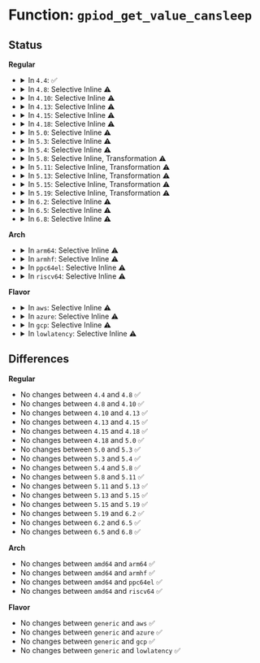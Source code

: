 # Function: <code>gpiod_get_value_cansleep</code>

## Status
<b>Regular</b>
<ul>
<li>
<details>
<summary>In <code>4.4</code>: ✅</summary>

```c
int gpiod_get_value_cansleep(const struct gpio_desc *desc);
```

**Collision:** Unique Global

**Inline:** No

**Transformation:** False

**Instances:**

```
In drivers/gpio/gpiolib.c (ffffffff81425be0)
Location: drivers/gpio/gpiolib.c:1679
Inline: False
Direct callers:
  - drivers/gpio/gpiolib-sysfs.c:value_show
  - drivers/mmc/core/slot-gpio.c:mmc_gpio_get_ro
  - drivers/mmc/core/slot-gpio.c:mmc_gpio_get_cd
```
**Symbols:**

```
ffffffff81425be0-ffffffff81425c12: gpiod_get_value_cansleep (STB_GLOBAL)
```
</details>
</li>
<li>
<details>
<summary>In <code>4.8</code>: Selective Inline ⚠️</summary>

```c
int gpiod_get_value_cansleep(const struct gpio_desc *desc);
```

**Collision:** Unique Global

**Inline:** Selective

**Transformation:** False

**Instances:**

```
In drivers/gpio/gpiolib.c (ffffffff8146f500)
Location: drivers/gpio/gpiolib.c:2689
Inline: True
Direct callers:
  - drivers/gpio/gpiolib.c:lineevent_irq_thread
  - drivers/gpio/gpiolib.c:lineevent_ioctl
  - drivers/gpio/gpiolib.c:linehandle_ioctl
  - drivers/gpio/gpiolib-sysfs.c:value_show
  - drivers/mmc/core/slot-gpio.c:mmc_gpio_get_cd
  - drivers/mmc/core/slot-gpio.c:mmc_gpio_get_ro
```
**Symbols:**

```
ffffffff8146f500-ffffffff8146f59c: gpiod_get_value_cansleep (STB_GLOBAL)
```
</details>
</li>
<li>
<details>
<summary>In <code>4.10</code>: Selective Inline ⚠️</summary>

```c
int gpiod_get_value_cansleep(const struct gpio_desc *desc);
```

**Collision:** Unique Global

**Inline:** Selective

**Transformation:** False

**Instances:**

```
In drivers/gpio/gpiolib.c (ffffffff81491860)
Location: drivers/gpio/gpiolib.c:2898
Inline: True
Direct callers:
  - drivers/gpio/gpiolib.c:lineevent_irq_thread
  - drivers/gpio/gpiolib.c:lineevent_ioctl
  - drivers/gpio/gpiolib.c:linehandle_ioctl
  - drivers/gpio/gpiolib-sysfs.c:value_show
  - drivers/mmc/core/slot-gpio.c:mmc_gpio_get_cd
  - drivers/mmc/core/slot-gpio.c:mmc_gpio_get_ro
```
**Symbols:**

```
ffffffff81491860-ffffffff814918fc: gpiod_get_value_cansleep (STB_GLOBAL)
```
</details>
</li>
<li>
<details>
<summary>In <code>4.13</code>: Selective Inline ⚠️</summary>

```c
int gpiod_get_value_cansleep(const struct gpio_desc *desc);
```

**Collision:** Unique Global

**Inline:** Selective

**Transformation:** False

**Instances:**

```
In drivers/gpio/gpiolib.c (ffffffff8149b480)
Location: drivers/gpio/gpiolib.c:2905
Inline: True
Direct callers:
  - drivers/gpio/gpiolib.c:lineevent_irq_thread
  - drivers/gpio/gpiolib.c:lineevent_ioctl
  - drivers/gpio/gpiolib.c:linehandle_ioctl
  - drivers/gpio/gpiolib-sysfs.c:value_show
  - drivers/mmc/core/slot-gpio.c:mmc_gpio_get_cd
  - drivers/mmc/core/slot-gpio.c:mmc_gpio_get_ro
```
**Symbols:**

```
ffffffff8149b480-ffffffff8149b52e: gpiod_get_value_cansleep (STB_GLOBAL)
```
</details>
</li>
<li>
<details>
<summary>In <code>4.15</code>: Selective Inline ⚠️</summary>

```c
int gpiod_get_value_cansleep(const struct gpio_desc *desc);
```

**Collision:** Unique Global

**Inline:** Selective

**Transformation:** False

**Instances:**

```
In drivers/gpio/gpiolib.c (ffffffff814da320)
Location: drivers/gpio/gpiolib.c:3176
Inline: True
Direct callers:
  - drivers/gpio/gpiolib.c:lineevent_irq_thread
  - drivers/gpio/gpiolib.c:lineevent_ioctl
  - drivers/gpio/gpiolib-sysfs.c:value_show
  - drivers/mmc/core/slot-gpio.c:mmc_gpio_get_cd
  - drivers/mmc/core/slot-gpio.c:mmc_gpio_get_ro
```
**Symbols:**

```
ffffffff814da320-ffffffff814da3ce: gpiod_get_value_cansleep (STB_GLOBAL)
```
</details>
</li>
<li>
<details>
<summary>In <code>4.18</code>: Selective Inline ⚠️</summary>

```c
int gpiod_get_value_cansleep(const struct gpio_desc *desc);
```

**Collision:** Unique Global

**Inline:** Selective

**Transformation:** False

**Instances:**

```
In drivers/gpio/gpiolib.c (ffffffff81509090)
Location: drivers/gpio/gpiolib.c:3367
Inline: True
Direct callers:
  - drivers/gpio/gpiolib.c:lineevent_irq_thread
  - drivers/gpio/gpiolib.c:lineevent_ioctl
  - drivers/gpio/gpiolib-sysfs.c:value_show
  - drivers/clk/clk-gpio.c:clk_gpio_mux_get_parent
  - drivers/i2c/i2c-core-base.c:get_sda_gpio_value
  - drivers/i2c/i2c-core-base.c:get_scl_gpio_value
  - drivers/mmc/core/slot-gpio.c:mmc_gpio_get_cd
  - drivers/mmc/core/slot-gpio.c:mmc_gpio_get_ro
```
**Symbols:**

```
ffffffff81509090-ffffffff815090cd: gpiod_get_value_cansleep (STB_GLOBAL)
```
</details>
</li>
<li>
<details>
<summary>In <code>5.0</code>: Selective Inline ⚠️</summary>

```c
int gpiod_get_value_cansleep(const struct gpio_desc *desc);
```

**Collision:** Unique Global

**Inline:** Selective

**Transformation:** False

**Instances:**

```
In drivers/gpio/gpiolib.c (ffffffff8151d730)
Location: drivers/gpio/gpiolib.c:3609
Inline: True
Direct callers:
  - drivers/gpio/gpiolib.c:lineevent_irq_thread
  - drivers/gpio/gpiolib.c:lineevent_ioctl
  - drivers/gpio/gpiolib-sysfs.c:value_show
  - drivers/clk/clk-gpio.c:clk_gpio_mux_get_parent
  - drivers/i2c/i2c-core-base.c:get_sda_gpio_value
  - drivers/i2c/i2c-core-base.c:get_scl_gpio_value
  - drivers/mmc/core/slot-gpio.c:mmc_gpio_get_cd
  - drivers/mmc/core/slot-gpio.c:mmc_gpio_get_ro
```
**Symbols:**

```
ffffffff8151d730-ffffffff8151d76d: gpiod_get_value_cansleep (STB_GLOBAL)
```
</details>
</li>
<li>
<details>
<summary>In <code>5.3</code>: Selective Inline ⚠️</summary>

```c
int gpiod_get_value_cansleep(const struct gpio_desc *desc);
```

**Collision:** Unique Global

**Inline:** Selective

**Transformation:** False

**Instances:**

```
In drivers/gpio/gpiolib.c (ffffffff8154b790)
Location: drivers/gpio/gpiolib.c:3698
Inline: True
Direct callers:
  - drivers/gpio/gpiolib.c:lineevent_irq_thread
  - drivers/gpio/gpiolib.c:lineevent_ioctl
  - drivers/gpio/gpiolib-sysfs.c:value_show
  - drivers/clk/clk-gpio.c:clk_gpio_mux_get_parent
  - drivers/clk/clk-gpio.c:clk_sleeping_gpio_gate_is_prepared
  - drivers/net/phy/fixed_phy.c:fixed_mdio_read
  - drivers/i2c/i2c-core-base.c:get_sda_gpio_value
  - drivers/i2c/i2c-core-base.c:get_scl_gpio_value
  - drivers/mmc/core/slot-gpio.c:mmc_gpio_get_cd
  - drivers/mmc/core/slot-gpio.c:mmc_gpio_get_ro
```
**Symbols:**

```
ffffffff8154b790-ffffffff8154b7cd: gpiod_get_value_cansleep (STB_GLOBAL)
```
</details>
</li>
<li>
<details>
<summary>In <code>5.4</code>: Selective Inline ⚠️</summary>

```c
int gpiod_get_value_cansleep(const struct gpio_desc *desc);
```

**Collision:** Unique Global

**Inline:** Selective

**Transformation:** False

**Instances:**

```
In drivers/gpio/gpiolib.c (ffffffff8156ca20)
Location: drivers/gpio/gpiolib.c:4052
Inline: True
Direct callers:
  - drivers/gpio/gpiolib.c:lineevent_irq_thread
  - drivers/gpio/gpiolib.c:lineevent_ioctl
  - drivers/gpio/gpiolib-sysfs.c:value_show
  - drivers/clk/clk-gpio.c:clk_gpio_mux_get_parent
  - drivers/clk/clk-gpio.c:clk_sleeping_gpio_gate_is_prepared
  - drivers/net/phy/fixed_phy.c:fixed_mdio_read
  - drivers/i2c/i2c-core-base.c:get_sda_gpio_value
  - drivers/i2c/i2c-core-base.c:get_scl_gpio_value
  - drivers/mmc/core/slot-gpio.c:mmc_gpio_get_cd
  - drivers/mmc/core/slot-gpio.c:mmc_gpio_get_ro
```
**Symbols:**

```
ffffffff8156ca20-ffffffff8156ca5d: gpiod_get_value_cansleep (STB_GLOBAL)
```
</details>
</li>
<li>
<details>
<summary>In <code>5.8</code>: Selective Inline, Transformation ⚠️</summary>

```c
int gpiod_get_value_cansleep(const struct gpio_desc *desc);
```

**Collision:** Unique Global

**Inline:** Selective

**Transformation:** True

**Instances:**

```
In drivers/gpio/gpiolib.c (ffffffff8160ff78)
Location: drivers/gpio/gpiolib.c:4465
Inline: True
Inline callers:
  - drivers/gpio/gpiolib.c:lineevent_irq_thread
  - drivers/gpio/gpiolib.c:lineevent_irq_thread
  - drivers/gpio/gpiolib.c:lineevent_ioctl
  - drivers/gpio/gpiolib.c:lineevent_ioctl
Direct callers:
  - drivers/gpio/gpiolib-sysfs.c:value_show
  - drivers/clk/clk-gpio.c:clk_sleeping_gpio_gate_is_prepared
  - drivers/net/phy/fixed_phy.c:fixed_mdio_read
  - drivers/i2c/i2c-core-base.c:get_sda_gpio_value
  - drivers/i2c/i2c-core-base.c:get_scl_gpio_value
  - drivers/mmc/core/slot-gpio.c:mmc_gpio_get_cd
  - drivers/mmc/core/slot-gpio.c:mmc_gpio_get_ro
```
**Symbols:**

```
ffffffff81614947-ffffffff816149a4: gpiod_get_value_cansleep.cold (STB_LOCAL)
ffffffff816108c0-ffffffff8161091f: gpiod_get_value_cansleep (STB_GLOBAL)
```
</details>
</li>
<li>
<details>
<summary>In <code>5.11</code>: Selective Inline, Transformation ⚠️</summary>

```c
int gpiod_get_value_cansleep(const struct gpio_desc *desc);
```

**Collision:** Unique Global

**Inline:** Selective

**Transformation:** True

**Instances:**

```
In drivers/gpio/gpiolib.c (ffffffff81636ce9)
Location: drivers/gpio/gpiolib.c:3289
Inline: True
Direct callers:
  - drivers/gpio/gpiolib-cdev.c:edge_irq_thread
  - drivers/gpio/gpiolib-sysfs.c:value_show
  - drivers/clk/clk-gpio.c:clk_sleeping_gpio_gate_is_prepared
  - drivers/net/phy/fixed_phy.c:fixed_mdio_read
  - drivers/i2c/i2c-core-base.c:get_sda_gpio_value
  - drivers/i2c/i2c-core-base.c:get_scl_gpio_value
  - drivers/mmc/core/slot-gpio.c:mmc_gpio_get_cd
  - drivers/mmc/core/slot-gpio.c:mmc_gpio_get_ro
```
**Symbols:**

```
ffffffff81bf61b0-ffffffff81bf620d: gpiod_get_value_cansleep.cold (STB_LOCAL)
ffffffff81636cb0-ffffffff81636d0f: gpiod_get_value_cansleep (STB_GLOBAL)
```
</details>
</li>
<li>
<details>
<summary>In <code>5.13</code>: Selective Inline, Transformation ⚠️</summary>

```c
int gpiod_get_value_cansleep(const struct gpio_desc *desc);
```

**Collision:** Unique Global

**Inline:** Selective

**Transformation:** True

**Instances:**

```
In drivers/gpio/gpiolib.c (ffffffff8161a609)
Location: drivers/gpio/gpiolib.c:3266
Inline: True
Direct callers:
  - drivers/gpio/gpiolib-cdev.c:edge_irq_thread
  - drivers/gpio/gpiolib-sysfs.c:value_show
  - drivers/clk/clk-gpio.c:clk_sleeping_gpio_gate_is_prepared
  - drivers/net/phy/fixed_phy.c:fixed_mdio_read
  - drivers/i2c/i2c-core-base.c:get_sda_gpio_value
  - drivers/i2c/i2c-core-base.c:get_scl_gpio_value
  - drivers/mmc/core/slot-gpio.c:mmc_gpio_get_cd
  - drivers/mmc/core/slot-gpio.c:mmc_gpio_get_ro
```
**Symbols:**

```
ffffffff81be8056-ffffffff81be80b3: gpiod_get_value_cansleep.cold (STB_LOCAL)
ffffffff8161a5d0-ffffffff8161a62f: gpiod_get_value_cansleep (STB_GLOBAL)
```
</details>
</li>
<li>
<details>
<summary>In <code>5.15</code>: Selective Inline, Transformation ⚠️</summary>

```c
int gpiod_get_value_cansleep(const struct gpio_desc *desc);
```

**Collision:** Unique Global

**Inline:** Selective

**Transformation:** True

**Instances:**

```
In drivers/gpio/gpiolib.c (ffffffff81689a09)
Location: drivers/gpio/gpiolib.c:3325
Inline: True
Direct callers:
  - drivers/gpio/gpiolib-cdev.c:edge_irq_thread
  - drivers/gpio/gpiolib-sysfs.c:value_show
  - drivers/clk/clk-gpio.c:clk_sleeping_gpio_gate_is_prepared
  - drivers/net/phy/fixed_phy.c:fixed_mdio_read
  - drivers/i2c/i2c-core-base.c:get_sda_gpio_value
  - drivers/i2c/i2c-core-base.c:get_scl_gpio_value
  - drivers/mmc/core/slot-gpio.c:mmc_gpio_get_cd
  - drivers/mmc/core/slot-gpio.c:mmc_gpio_get_ro
```
**Symbols:**

```
ffffffff81ce1bfb-ffffffff81ce1c58: gpiod_get_value_cansleep.cold (STB_LOCAL)
ffffffff816899d0-ffffffff81689a2f: gpiod_get_value_cansleep (STB_GLOBAL)
```
</details>
</li>
<li>
<details>
<summary>In <code>5.19</code>: Selective Inline, Transformation ⚠️</summary>

```c
int gpiod_get_value_cansleep(const struct gpio_desc *desc);
```

**Collision:** Unique Global

**Inline:** Selective

**Transformation:** True

**Instances:**

```
In drivers/gpio/gpiolib.c (ffffffff817a696d)
Location: drivers/gpio/gpiolib.c:3446
Inline: True
Direct callers:
  - drivers/gpio/gpiolib-cdev.c:lineevent_irq_thread
  - drivers/gpio/gpiolib-cdev.c:lineevent_ioctl
  - drivers/gpio/gpiolib-cdev.c:edge_irq_thread
  - drivers/gpio/gpiolib-cdev.c:process_hw_ts_thread
  - drivers/gpio/gpiolib-sysfs.c:value_show
  - drivers/clk/clk-gpio.c:clk_sleeping_gpio_gate_is_prepared
  - drivers/net/phy/fixed_phy.c:fixed_mdio_read
  - drivers/i2c/i2c-core-base.c:get_sda_gpio_value
  - drivers/i2c/i2c-core-base.c:get_scl_gpio_value
  - drivers/mmc/core/slot-gpio.c:mmc_gpio_get_cd
  - drivers/mmc/core/slot-gpio.c:mmc_gpio_get_ro
```
**Symbols:**

```
ffffffff81ea8468-ffffffff81ea84c5: gpiod_get_value_cansleep.cold (STB_LOCAL)
ffffffff817a6930-ffffffff817a699a: gpiod_get_value_cansleep (STB_GLOBAL)
```
</details>
</li>
<li>
<details>
<summary>In <code>6.2</code>: Selective Inline ⚠️</summary>

```c
int gpiod_get_value_cansleep(const struct gpio_desc *desc);
```

**Collision:** Unique Global

**Inline:** Selective

**Transformation:** False

**Instances:**

```
In drivers/gpio/gpiolib.c (ffffffff818befe0)
Location: drivers/gpio/gpiolib.c:3516
Inline: True
Direct callers:
  - drivers/gpio/gpiolib-cdev.c:lineevent_irq_thread
  - drivers/gpio/gpiolib-cdev.c:lineevent_ioctl_unlocked
  - drivers/gpio/gpiolib-cdev.c:edge_irq_thread
  - drivers/gpio/gpiolib-sysfs.c:value_show
  - drivers/clk/clk-gpio.c:clk_sleeping_gpio_gate_is_prepared
  - drivers/net/phy/fixed_phy.c:fixed_mdio_read
  - drivers/i2c/i2c-core-base.c:get_sda_gpio_value
  - drivers/i2c/i2c-core-base.c:get_scl_gpio_value
  - drivers/mmc/core/slot-gpio.c:mmc_gpio_get_cd
  - drivers/mmc/core/slot-gpio.c:mmc_gpio_get_ro
```
**Symbols:**

```
ffffffff818befe0-ffffffff818bf097: gpiod_get_value_cansleep (STB_GLOBAL)
```
</details>
</li>
<li>
<details>
<summary>In <code>6.5</code>: Selective Inline ⚠️</summary>

```c
int gpiod_get_value_cansleep(const struct gpio_desc *desc);
```

**Collision:** Unique Global

**Inline:** Selective

**Transformation:** False

**Instances:**

```
In drivers/gpio/gpiolib.c (ffffffff81902120)
Location: drivers/gpio/gpiolib.c:3557
Inline: True
Direct callers:
  - drivers/gpio/gpiolib-cdev.c:lineevent_irq_thread
  - drivers/gpio/gpiolib-cdev.c:lineevent_ioctl_unlocked
  - drivers/gpio/gpiolib-cdev.c:edge_irq_thread
  - drivers/gpio/gpiolib-sysfs.c:value_show
  - drivers/clk/clk-gpio.c:clk_sleeping_gpio_gate_is_prepared
  - drivers/net/phy/fixed_phy.c:fixed_mdio_read
  - drivers/i2c/i2c-core-base.c:get_sda_gpio_value
  - drivers/i2c/i2c-core-base.c:get_scl_gpio_value
  - drivers/mmc/core/slot-gpio.c:mmc_gpio_get_cd
  - drivers/mmc/core/slot-gpio.c:mmc_gpio_get_ro
```
**Symbols:**

```
ffffffff81902120-ffffffff819021cf: gpiod_get_value_cansleep (STB_GLOBAL)
```
</details>
</li>
<li>
<details>
<summary>In <code>6.8</code>: Selective Inline ⚠️</summary>

```c
int gpiod_get_value_cansleep(const struct gpio_desc *desc);
```

**Collision:** Unique Global

**Inline:** Selective

**Transformation:** False

**Instances:**

```
In drivers/gpio/gpiolib.c (ffffffff81949c60)
Location: drivers/gpio/gpiolib.c:3750
Inline: True
Direct callers:
  - drivers/gpio/gpiolib-cdev.c:lineevent_irq_thread
  - drivers/gpio/gpiolib-cdev.c:lineevent_ioctl
  - drivers/gpio/gpiolib-cdev.c:edge_irq_thread
  - drivers/gpio/gpiolib-sysfs.c:value_show
  - drivers/clk/clk-gpio.c:clk_sleeping_gpio_gate_is_prepared
  - drivers/net/phy/fixed_phy.c:fixed_mdio_read
  - drivers/i2c/i2c-core-base.c:get_sda_gpio_value
  - drivers/i2c/i2c-core-base.c:get_scl_gpio_value
  - drivers/mmc/core/slot-gpio.c:mmc_gpio_get_cd
  - drivers/mmc/core/slot-gpio.c:mmc_gpio_get_ro
```
**Symbols:**

```
ffffffff81949c60-ffffffff81949d07: gpiod_get_value_cansleep (STB_GLOBAL)
```
</details>
</li>
</ul>
<b>Arch</b>
<ul>
<li>
<details>
<summary>In <code>arm64</code>: Selective Inline ⚠️</summary>

```c
int gpiod_get_value_cansleep(const struct gpio_desc *desc);
```

**Collision:** Unique Global

**Inline:** Selective

**Transformation:** False

**Instances:**

```
In drivers/gpio/gpiolib.c (ffff8000106bfdb8)
Location: drivers/gpio/gpiolib.c:4052
Inline: True
Direct callers:
  - drivers/gpio/gpiolib.c:lineevent_irq_thread
  - drivers/gpio/gpiolib.c:lineevent_ioctl
  - drivers/gpio/gpiolib-sysfs.c:value_show
  - drivers/clk/clk-gpio.c:clk_gpio_mux_get_parent
  - drivers/clk/clk-gpio.c:clk_sleeping_gpio_gate_is_prepared
  - drivers/net/phy/fixed_phy.c:fixed_mdio_read
  - drivers/i2c/i2c-core-base.c:get_sda_gpio_value
  - drivers/i2c/i2c-core-base.c:get_scl_gpio_value
  - drivers/mmc/core/slot-gpio.c:mmc_gpio_get_cd
  - drivers/mmc/core/slot-gpio.c:mmc_gpio_get_ro
```
**Symbols:**

```
ffff8000106bfdb8-ffff8000106bfe18: gpiod_get_value_cansleep (STB_GLOBAL)
```
</details>
</li>
<li>
<details>
<summary>In <code>armhf</code>: Selective Inline ⚠️</summary>

```c
int gpiod_get_value_cansleep(const struct gpio_desc *desc);
```

**Collision:** Unique Global

**Inline:** Selective

**Transformation:** False

**Instances:**

```
In drivers/gpio/gpiolib.c (c08605ec)
Location: drivers/gpio/gpiolib.c:4052
Inline: True
Direct callers:
  - drivers/gpio/gpiolib.c:lineevent_irq_thread
  - drivers/gpio/gpiolib.c:lineevent_ioctl
  - drivers/gpio/gpiolib-sysfs.c:value_show
  - drivers/clk/clk-gpio.c:clk_gpio_mux_get_parent
  - drivers/clk/clk-gpio.c:clk_sleeping_gpio_gate_is_prepared
  - drivers/net/phy/fixed_phy.c:fixed_mdio_read
  - drivers/i2c/i2c-core-base.c:get_sda_gpio_value
  - drivers/i2c/i2c-core-base.c:get_scl_gpio_value
  - drivers/mmc/core/slot-gpio.c:mmc_gpio_get_cd
  - drivers/mmc/core/slot-gpio.c:mmc_gpio_get_ro
  - sound/soc/soc-jack.c:gpio_work
```
**Symbols:**

```
c08605ec-c086063c: gpiod_get_value_cansleep (STB_GLOBAL)
```
</details>
</li>
<li>
<details>
<summary>In <code>ppc64el</code>: Selective Inline ⚠️</summary>

```c
int gpiod_get_value_cansleep(const struct gpio_desc *desc);
```

**Collision:** Unique Global

**Inline:** Selective

**Transformation:** False

**Instances:**

```
In drivers/gpio/gpiolib.c (c00000000083dee0)
Location: drivers/gpio/gpiolib.c:4052
Inline: True
Direct callers:
  - drivers/gpio/gpiolib.c:lineevent_irq_thread
  - drivers/gpio/gpiolib.c:lineevent_ioctl
  - drivers/gpio/gpiolib-sysfs.c:value_show
  - drivers/net/phy/fixed_phy.c:fixed_mdio_read
  - drivers/i2c/i2c-core-base.c:get_sda_gpio_value
  - drivers/i2c/i2c-core-base.c:get_scl_gpio_value
  - drivers/mmc/core/slot-gpio.c:mmc_gpio_get_cd
  - drivers/mmc/core/slot-gpio.c:mmc_gpio_get_ro
```
**Symbols:**

```
c00000000083dee0-c00000000083df50: gpiod_get_value_cansleep (STB_GLOBAL)
```
</details>
</li>
<li>
<details>
<summary>In <code>riscv64</code>: Selective Inline ⚠️</summary>

```c
int gpiod_get_value_cansleep(const struct gpio_desc *desc);
```

**Collision:** Unique Global

**Inline:** Selective

**Transformation:** False

**Instances:**

```
In drivers/gpio/gpiolib.c (ffffffe0004a72ce)
Location: drivers/gpio/gpiolib.c:4052
Inline: True
Direct callers:
  - drivers/gpio/gpiolib.c:lineevent_irq_thread
  - drivers/gpio/gpiolib.c:lineevent_ioctl
  - drivers/gpio/gpiolib-sysfs.c:value_show
  - drivers/clk/clk-gpio.c:clk_gpio_mux_get_parent
  - drivers/clk/clk-gpio.c:clk_sleeping_gpio_gate_is_prepared
  - drivers/net/phy/fixed_phy.c:fixed_mdio_read
  - drivers/i2c/i2c-core-base.c:get_sda_gpio_value
  - drivers/i2c/i2c-core-base.c:get_scl_gpio_value
  - drivers/mmc/core/slot-gpio.c:mmc_gpio_get_cd
  - drivers/mmc/core/slot-gpio.c:mmc_gpio_get_ro
```
**Symbols:**

```
ffffffe0004a72ce-ffffffe0004a731e: gpiod_get_value_cansleep (STB_GLOBAL)
```
</details>
</li>
</ul>
<b>Flavor</b>
<ul>
<li>
<details>
<summary>In <code>aws</code>: Selective Inline ⚠️</summary>

```c
int gpiod_get_value_cansleep(const struct gpio_desc *desc);
```

**Collision:** Unique Global

**Inline:** Selective

**Transformation:** False

**Instances:**

```
In drivers/gpio/gpiolib.c (ffffffff815621e0)
Location: drivers/gpio/gpiolib.c:4052
Inline: True
Direct callers:
  - drivers/gpio/gpiolib.c:lineevent_irq_thread
  - drivers/gpio/gpiolib.c:lineevent_ioctl
  - drivers/gpio/gpiolib-sysfs.c:value_show
  - drivers/clk/clk-gpio.c:clk_gpio_mux_get_parent
  - drivers/clk/clk-gpio.c:clk_sleeping_gpio_gate_is_prepared
  - drivers/net/phy/fixed_phy.c:fixed_mdio_read
  - drivers/mmc/core/slot-gpio.c:mmc_gpio_get_cd
  - drivers/mmc/core/slot-gpio.c:mmc_gpio_get_ro
```
**Symbols:**

```
ffffffff815621e0-ffffffff8156221d: gpiod_get_value_cansleep (STB_GLOBAL)
```
</details>
</li>
<li>
<details>
<summary>In <code>azure</code>: Selective Inline ⚠️</summary>

```c
int gpiod_get_value_cansleep(const struct gpio_desc *desc);
```

**Collision:** Unique Global

**Inline:** Selective

**Transformation:** False

**Instances:**

```
In drivers/gpio/gpiolib.c (ffffffff81553030)
Location: drivers/gpio/gpiolib.c:4052
Inline: True
Direct callers:
  - drivers/gpio/gpiolib.c:lineevent_irq_thread
  - drivers/gpio/gpiolib.c:lineevent_ioctl
  - drivers/gpio/gpiolib-sysfs.c:value_show
  - drivers/clk/clk-gpio.c:clk_gpio_mux_get_parent
  - drivers/clk/clk-gpio.c:clk_sleeping_gpio_gate_is_prepared
  - drivers/net/phy/fixed_phy.c:fixed_mdio_read
```
**Symbols:**

```
ffffffff81553030-ffffffff8155306d: gpiod_get_value_cansleep (STB_GLOBAL)
```
</details>
</li>
<li>
<details>
<summary>In <code>gcp</code>: Selective Inline ⚠️</summary>

```c
int gpiod_get_value_cansleep(const struct gpio_desc *desc);
```

**Collision:** Unique Global

**Inline:** Selective

**Transformation:** False

**Instances:**

```
In drivers/gpio/gpiolib.c (ffffffff81560d50)
Location: drivers/gpio/gpiolib.c:4052
Inline: True
Direct callers:
  - drivers/gpio/gpiolib.c:lineevent_irq_thread
  - drivers/gpio/gpiolib.c:lineevent_ioctl
  - drivers/gpio/gpiolib-sysfs.c:value_show
  - drivers/clk/clk-gpio.c:clk_gpio_mux_get_parent
  - drivers/clk/clk-gpio.c:clk_sleeping_gpio_gate_is_prepared
  - drivers/net/phy/fixed_phy.c:fixed_mdio_read
  - drivers/i2c/i2c-core-base.c:get_sda_gpio_value
  - drivers/i2c/i2c-core-base.c:get_scl_gpio_value
  - drivers/mmc/core/slot-gpio.c:mmc_gpio_get_cd
  - drivers/mmc/core/slot-gpio.c:mmc_gpio_get_ro
```
**Symbols:**

```
ffffffff81560d50-ffffffff81560d8d: gpiod_get_value_cansleep (STB_GLOBAL)
```
</details>
</li>
<li>
<details>
<summary>In <code>lowlatency</code>: Selective Inline ⚠️</summary>

```c
int gpiod_get_value_cansleep(const struct gpio_desc *desc);
```

**Collision:** Unique Global

**Inline:** Selective

**Transformation:** False

**Instances:**

```
In drivers/gpio/gpiolib.c (ffffffff8157ac10)
Location: drivers/gpio/gpiolib.c:4052
Inline: True
Direct callers:
  - drivers/gpio/gpiolib.c:lineevent_irq_thread
  - drivers/gpio/gpiolib.c:lineevent_ioctl
  - drivers/gpio/gpiolib-sysfs.c:value_show
  - drivers/clk/clk-gpio.c:clk_gpio_mux_get_parent
  - drivers/clk/clk-gpio.c:clk_sleeping_gpio_gate_is_prepared
  - drivers/net/phy/fixed_phy.c:fixed_mdio_read
  - drivers/i2c/i2c-core-base.c:get_sda_gpio_value
  - drivers/i2c/i2c-core-base.c:get_scl_gpio_value
  - drivers/mmc/core/slot-gpio.c:mmc_gpio_get_cd
  - drivers/mmc/core/slot-gpio.c:mmc_gpio_get_ro
```
**Symbols:**

```
ffffffff8157ac10-ffffffff8157ac4d: gpiod_get_value_cansleep (STB_GLOBAL)
```
</details>
</li>
</ul>

## Differences
<b>Regular</b>
<ul>
<li>
No changes between <code>4.4</code> and <code>4.8</code> ✅
</li>
<li>
No changes between <code>4.8</code> and <code>4.10</code> ✅
</li>
<li>
No changes between <code>4.10</code> and <code>4.13</code> ✅
</li>
<li>
No changes between <code>4.13</code> and <code>4.15</code> ✅
</li>
<li>
No changes between <code>4.15</code> and <code>4.18</code> ✅
</li>
<li>
No changes between <code>4.18</code> and <code>5.0</code> ✅
</li>
<li>
No changes between <code>5.0</code> and <code>5.3</code> ✅
</li>
<li>
No changes between <code>5.3</code> and <code>5.4</code> ✅
</li>
<li>
No changes between <code>5.4</code> and <code>5.8</code> ✅
</li>
<li>
No changes between <code>5.8</code> and <code>5.11</code> ✅
</li>
<li>
No changes between <code>5.11</code> and <code>5.13</code> ✅
</li>
<li>
No changes between <code>5.13</code> and <code>5.15</code> ✅
</li>
<li>
No changes between <code>5.15</code> and <code>5.19</code> ✅
</li>
<li>
No changes between <code>5.19</code> and <code>6.2</code> ✅
</li>
<li>
No changes between <code>6.2</code> and <code>6.5</code> ✅
</li>
<li>
No changes between <code>6.5</code> and <code>6.8</code> ✅
</li>
</ul>
<b>Arch</b>
<ul>
<li>
No changes between <code>amd64</code> and <code>arm64</code> ✅
</li>
<li>
No changes between <code>amd64</code> and <code>armhf</code> ✅
</li>
<li>
No changes between <code>amd64</code> and <code>ppc64el</code> ✅
</li>
<li>
No changes between <code>amd64</code> and <code>riscv64</code> ✅
</li>
</ul>
<b>Flavor</b>
<ul>
<li>
No changes between <code>generic</code> and <code>aws</code> ✅
</li>
<li>
No changes between <code>generic</code> and <code>azure</code> ✅
</li>
<li>
No changes between <code>generic</code> and <code>gcp</code> ✅
</li>
<li>
No changes between <code>generic</code> and <code>lowlatency</code> ✅
</li>
</ul>
